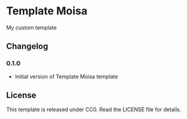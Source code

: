 # Template Moisa

My custom template

## Changelog

### 0.1.0

- Initial version of Template Moisa template

## License

This template is released under CC0. Read the LICENSE file for details.
